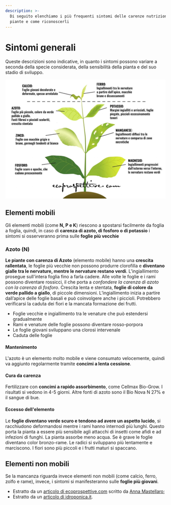 ```yaml
---
description: >-
  Di seguito elenchiamo i più frequenti sintomi delle carenze nutrizionali nelle
  piante e come riconoscerli
---
```


# Sintomi generali

Queste descrizioni sono indicative, in quanto i sintomi possono variare a seconda della specie considerata, della sensibilità della pianta e del suo stadio di sviluppo.

![Illustrazione presa da ecoprospettive.com](../.gitbook/assets/esempi-carenze-nutrizionali.jpg)

## Elementi mobili

Gli elementi mobili \(come **N, P e K**\) riescono a spostarsi facilmente da foglia a foglia, quindi, in caso di **carenza di azoto, di fosforo o di potassio** i sintomi si osserveranno prima sulle **foglie più vecchie**

### Azoto \(N\)

**Le piante con carenza di Azoto** \(elemento mobile\) hanno una **crescita rallentata**, le foglie più vecchie non possono produrre clorofilla e **diventano gialle tra le nervature, mentre le nervature restano verdi**. L'ingiallimento prosegue sull'intera foglia fino a farla cadere. Alle volte le foglie e i rami possono diventare rossicci, il che porta a _confondere la carenza di azoto con la carenza di fosforo_. Crescita lenta e stentata, **foglie di colore da verde pallido a giallo**, di piccole dimensioni. L’ingiallimento inizia a partire dall’apice delle foglie basali e può coinvolgere anche i piccioli. Potrebbero verificarsi la caduta dei fiori e la mancata formazione dei frutti.

* Foglie vecchie e ingiallimento tra le venature che può estendersi gradualmente
* Rami e venature delle foglie possono diventare rosso-porpora
* Le foglie giovani sviluppano una clorosi intervenale
* Caduta delle foglie

#### Mantenimento

L'azoto è un elemento molto mobile e viene consumato velocemente, quindi va aggiunto regolarmente tramite **concimi a lenta cessione**.

#### Cura da carenza

Fertilizzare con **concimi a rapido assorbimento**, come Cellmax Bio-Grow. I risultati si vedono in 4-5 giorni. Altre fonti di azoto sono il Bio Nova N 27% e il sangue di bue.

#### Eccesso dell'elemento

Le **foglie diventano verde scuro e tendono ad avere un aspetto lucido**, si racchiudono deformandosi mentre i rami hanno internodi più lunghi. Questo porta la pianta a essere più sensibile agli attacchi di insetti come afidi e ad infezioni di funghi. La pianta assorbe meno acqua. Se è grave le foglie diventano color bronzo-rame. Le radici si sviluppano più lentamente e marciscono. I fiori sono più piccoli e i frutti maturi si spaccano.

## Elementi non mobili

Se la mancanza riguarda invece elementi non mobili \(come calcio, ferro, zolfo e rame\), invece, i sintomi si manifesteranno sulle **foglie più giovani**.

* Estratto da un [articolo di ecoprospettive.com](https://ecoprospettive.com/concimazione-come-riconoscere-le-carenze-nutrizionali-nelle-piante/) scritto da [Anna Mastellaro](https://ecoprospettive.com/author/anna-mastellaro/);
* Estratto da un [articolo di idroponica.it](https://www.idroponica.it/carenze-nutrizionali-piante-indoor-outdoor_28-175.html).

